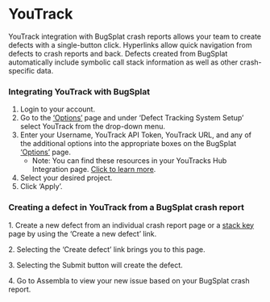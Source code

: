 # YouTrack

YouTrack integration with BugSplat crash reports allows your team to create defects with a single-button click. Hyperlinks allow quick navigation from defects to crash reports and back. Defects created from BugSplat automatically include symbolic call stack information as well as other crash-specific data.

### Integrating YouTrack with BugSplat

1. Login to your account.
2. Go to the [‘Options’](https://app.bugsplat.com/v2/options) page and under ‘Defect Tracking System Setup’ select YouTrack from the drop-down menu.
3. Enter your Username, YouTrack API Token, YouTrack URL, and any of the additional options into the appropriate boxes on the BugSplat [‘Options’](https://app.bugsplat.com/v2/options) page.
   * Note: You can find these resources in your YouTracks Hub Integration page. [Click to learn more](https://www.jetbrains.com/help/youtrack/incloud/Manage-Permanent-Token.html).
4. Select your desired project.
5. Click ‘Apply’.

### Creating a defect in YouTrack from a BugSplat crash report

1\. Create a new defect from an individual crash report page or a [stack key](../../../../education/bugsplat-terminology.md#stack-key) page by using the ‘Create a new defect’ link.

2\. Selecting the ‘Create defect’ link brings you to this page.

3\. Selecting the Submit button will create the defect.

4\. Go to Assembla to view your new issue based on your BugSplat crash report.
